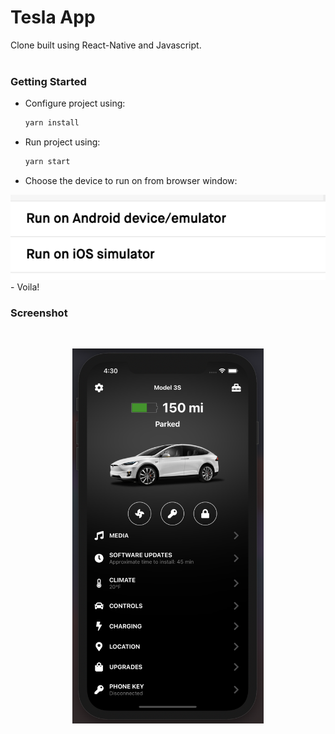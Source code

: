 # Tesla App
Clone built using React-Native and Javascript.
<br></br>

### Getting Started
 - Configure project using:
   ```bash
   yarn install
   ```
 - Run project using:
   ```bash
   yarn start
   ```
 - Choose the device to run on from browser window:
 <img src="screenshots/options.png">
 - Voila!

### Screenshot
<br>
<p align="center">
    <img src="screenshots/app.png" height=600>
</p>
